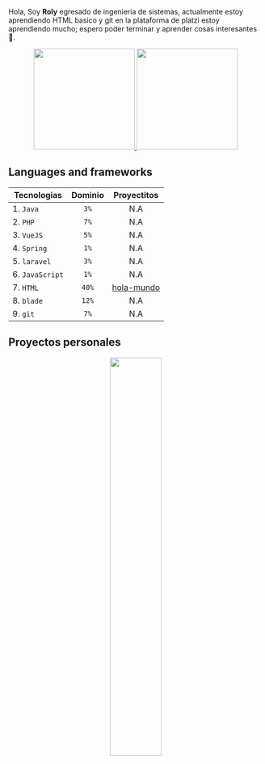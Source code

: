  
Hola, Soy **Roly** egresado de ingenieria de sistemas, actualmente estoy aprendiendo HTML basico y git en la plataforma de platzi estoy aprendiendo mucho; espero poder terminar y aprender cosas interesantes :muscle:.


<div align="center"> 
<a href="https://github.com/anuraghazra/github-readme-stats#gh-dark-mode-only">
<img height=200 src="https://github-readme-stats-git-masterrstaa-rickstaa.vercel.app/api/top-langs/?username=ROLY2033&hide=python&layout=compact&langs_count=10&hide_border=true&role=owner,collaborator&theme=dark&bg_color=000000#gh-dark-mode-only"/>
</a>
<a href="https://github.com/anuraghazra/github-readme-stats#gh-dark-mode-only">
<img height=200 src="https://github-readme-stats-git-masterrstaa-rickstaa.vercel.app/api?username=ROLY2033&hide_rank=true&show_icons=true&line_height=28&hide_border=true&card_width=3&role=owner,collaborator&exclude_repo=github-readme-stats&theme=dark&bg_color=000000#gh-dark-mode-only"/>
</a>
</div>

</div>


## Languages and frameworks

<div align="center">

| Tecnologias         | Dominio          |   Proyectitos   |          
|---------------------|:----------------:|:---------------:|          
| 1. `Java`           | `3%`             |      N.A        |          
| 2. `PHP`            | `7%`             |      N.A        |          
| 3. `VueJS`          | `5%`             |      N.A        |           
| 4. `Spring`         | `1%`             |      N.A        |           
| 5. `laravel`        | `3%`             |      N.A        |           
| 6. `JavaScript`     | `1%`             |      N.A        |           
| 7. `HTML`           | `40%`            |[hola-mundo](https://github.com/ROLY2033/hola-mundo-html)        |          
| 8. `blade`          | `12%`            |      N.A        |          
| 9. `git`            | `7%`             |      N.A        |

</div>

## Proyectos personales

<p align="center">
  <a href="https://github.com/ROLY2033/blogger-laravel" title="Laravel blogger">
      <img width="45%" src="https://user-images.githubusercontent.com/95943858/216058147-d694072e-8506-420d-9b1f-ba554c624584.png">
  </a>
</p>


